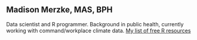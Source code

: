 ## Madison Merzke, MAS, BPH

Data scientist and R programmer. Background in public health, currently working with command/workplace climate data. 
[My list of free R resources](https://madison-merzke.github.io/free_R_resources/free_R_resources_list.html)
<!--
**madison-merzke/madison-merzke** is a ✨ _special_ ✨ repository because its `README.md` (this file) appears on your GitHub profile.

Here are some ideas to get you started:

- 🔭 I’m currently working on ...
- 🌱 I’m currently learning ...
- 👯 I’m looking to collaborate on ...
- 🤔 I’m looking for help with ...
- 💬 Ask me about ...
- 📫 How to reach me: ...
- 😄 Pronouns: ...
- ⚡ Fun fact: ...
-->

